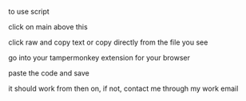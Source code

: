 to use script 

click on main above this

click raw and copy text or copy directly from the file you see

go into your tampermonkey extension for your browser

paste the code and save

it should work from then on, if not, contact me through my work email
